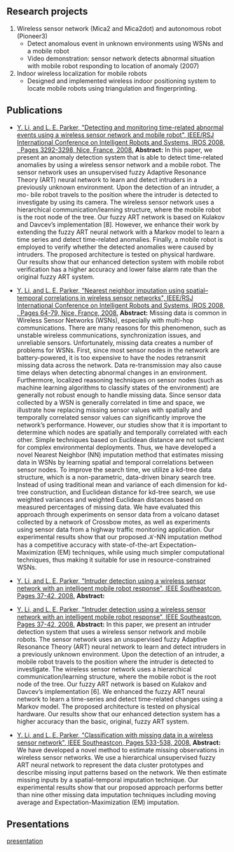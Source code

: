 


## Research projects

1. Wireless sensor network (Mica2 and Mica2dot) and autonomous robot (Pioneer3)
    * Detect anomalous event in unknown environments using WSNs and a mobile robot
    * Video demonstration: sensor network detects abnormal situation with mobile robot responding to location of anomaly (2007)
2. Indoor wireless localization for mobile robots
    * Designed and implemented wireless indoor positioning system to locate mobile robots using triangulation and fingerprinting.

## Publications
* [Y. Li, and L. E. Parker, "Detecting and monitoring time-related abnormal events using a wireless sensor network and mobile robot", IEEE/RSJ International Conference on Intelligent Robots and Systems, IROS 2008, , Pages 3292-3298, Nice, France, 2008.](https://pdfs.semanticscholar.org/2522/3a2daf6cdd619dbd813cbafa611abf71b5d8.pdf)
**Abstract:**
In this paper, we present an anomaly detection system that 
is able to detect time-related anomalies by using a
wireless sensor network and a mobile robot. The sensor network
uses an unsupervised fuzzy Adaptive Resonance Theory (ART)
neural  network  to  learn  and  detect  intruders  in  a  previously
unknown environment. Upon the detection of an intruder, a mo-
bile robot travels to the position where the intruder is detected
to investigate by using its camera. The wireless sensor network
uses  a  hierarchical  communication/learning  structure,  where
the  mobile  robot  is  the  root  node  of  the  tree.  Our  fuzzy  ART
network is based on Kulakov and Davcev’s implementation [8].
However,  we  enhance  their  work  by  extending  the  fuzzy  ART
neural  network  with  a  Markov  model  to  learn  a  time  series
and  detect  time-related  anomalies.  Finally,  a  mobile  robot  is
employed to verify whether the detected anomalies were caused
by  intruders.  The  proposed  architecture  is  tested  on  physical
hardware. Our results show that our enhanced detection system
with mobile robot verification has a higher accuracy and lower
false alarm  rate  than  the original  fuzzy  ART system.

* [Y. Li, and L. E. Parker, "Nearest neighbor imputation using spatial–temporal correlations in wireless sensor networks", IEEE/RSJ International Conference on Intelligent Robots and Systems, IROS 2008, , Pages 64-79, Nice, France, 2008.](https://www.ncbi.nlm.nih.gov/pmc/articles/PMC5396980/)
**Abstract:**
Missing data is common in Wireless Sensor Networks (WSNs), especially with multi-hop communications. There are many reasons for this phenomenon, such as unstable wireless communications, synchronization issues, and unreliable sensors. Unfortunately, missing data creates a number of problems for WSNs. First, since most sensor nodes in the network are battery-powered, it is too expensive to have the nodes retransmit missing data across the network. Data re-transmission may also cause time delays when detecting abnormal changes in an environment. Furthermore, localized reasoning techniques on sensor nodes (such as machine learning algorithms to classify states of the environment) are generally not robust enough to handle missing data. Since sensor data collected by a WSN is generally correlated in time and space, we illustrate how replacing missing sensor values with spatially and temporally correlated sensor values can significantly improve the network’s performance. However, our studies show that it is important to determine which nodes are spatially and temporally correlated with each other. Simple techniques based on Euclidean distance are not sufficient for complex environmental deployments. Thus, we have developed a novel Nearest Neighbor (NN) imputation method that estimates missing data in WSNs by learning spatial and temporal correlations between sensor nodes. To improve the search time, we utilize a kd-tree data structure, which is a non-parametric, data-driven binary search tree. Instead of using traditional mean and variance of each dimension for kd-tree construction, and Euclidean distance for kd-tree search, we use weighted variances and weighted Euclidean distances based on measured percentages of missing data. We have evaluated this approach through experiments on sensor data from a volcano dataset collected by a network of Crossbow motes, as well as experiments using sensor data from a highway traffic monitoring application. Our experimental results show that our proposed 𝒦-NN imputation method has a competitive accuracy with state-of-the-art Expectation–Maximization (EM) techniques, while using much simpler computational techniques, thus making it suitable for use in resource-constrained WSNs.

* [Y. Li, and L. E. Parker, "Intruder detection using a wireless sensor network with an intelligent mobile robot response", IEEE Southeastcon, Pages 37-42, 2008.](https://ieeexplore.ieee.org/abstract/document/4494250/)
**Abstract:**

* [Y. Li, and L. E. Parker, "Intruder detection using a wireless sensor network with an intelligent mobile robot response", IEEE Southeastcon, Pages 37-42, 2008.](https://ieeexplore.ieee.org/abstract/document/4494250/)
**Abstract:**
In this paper, we present an intruder detection system that uses a wireless sensor network and mobile robots. The sensor network uses an unsupervised fuzzy Adaptive Resonance Theory (ART) neural network to learn and detect intruders in a previously unknown environment. Upon the detection of an intruder, a mobile robot travels to the position where the intruder is detected to investigate. The wireless sensor network uses a hierarchical communication/learning structure, where the mobile robot is the root node of the tree. Our fuzzy ART network is based on Kulakov and Davcev’s implementation [6]. We enhanced the fuzzy ART neural network to learn a time-series and detect time-related changes using a Markov model. The proposed architecture is tested on physical hardware. Our results show that our enhanced detection system has a higher accuracy than the basic, original, fuzzy ART system.

* [Y. Li, and L. E. Parker, "Classification with missing data in a wireless sensor network", IEEE Southeastcon, Pages 533-538, 2008.](https://ieeexplore.ieee.org/abstract/document/4494352/)
**Abstract:**
We have developed a novel method to estimate missing observations in wireless sensor networks. We use a hierarchical unsupervised fuzzy ART neural network to represent the data cluster prototypes and describe missing input patterns based on the network. We then estimate missing inputs by a spatial-temporal imputation technique. Our experimental results show that our proposed approach performs better than nine other missing data imputation techniques including moving average and Expectation-Maximization (EM) imputation.


## Presentations

[presentation](../README.html)



